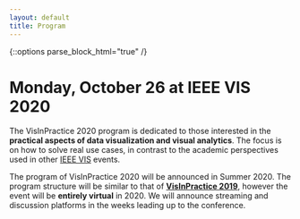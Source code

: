 ```yaml
---
layout: default
title: Program
---
```


{::options parse_block_html="true" /}

# Monday, October 26 at IEEE VIS 2020

The VisInPractice 2020 program is dedicated to those interested in the **practical aspects of data visualization and visual analytics**. The focus is on how to solve real use cases, in contrast to the academic perspectives used in other [IEEE VIS](http://ieeevis.org) events.

The program of VisInPractice 2020 will be announced in Summer 2020. The program structure will be similar to that of **[VisInPractice 2019](assets/vip2019/program.html)**, however the event will be **entirely virtual** in 2020. We will announce streaming and discussion platforms in the weeks leading up to the conference.